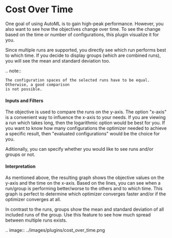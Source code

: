 # Cost Over Time

One goal of using AutoML is to gain high-peak performance. However, you also want to see
how the objectives change over time. To see the change based on the time or number of
configurations, this plugin visualize it for you.

Since multiple runs are supported, you directly see which run performs best to which time.
If you decide to display groups (which are combined runs), you will see the mean and standard
deviation too.

.. note:: 

    The configuration spaces of the selected runs have to be equal. Otherwise, a good comparison
    is not possible.


#### Inputs and Filters

The objective is used to compare the runs on the y-axis. The option "x-axis" is a
convenient way to influence the x-axis to your needs. If you are viewing a run which takes long,
then the logarithmic option would be best for you. If you want to know how many configurations the
optimizer needed to achieve a specific result, then "evaluated configurations" would be the choice
for you.

Aditionally, you can specify whether you would like to see runs and/or groups or not.


#### Interpretation

As mentioned above, the resulting graph shows the objective values on the y-axis and the
time on the x-axis. Based on the lines, you can see when a run/group is performing better/worse
to the others and to which time. This graph is perfect to determine which optimizer converges
faster and/or if the optimizer converges at all.

In contrast to the runs, groups show the mean and standard deviation of all included runs of
the group. Use this feature to see how much spread between multiple runs exists.


.. image:: ../images/plugins/cost_over_time.png